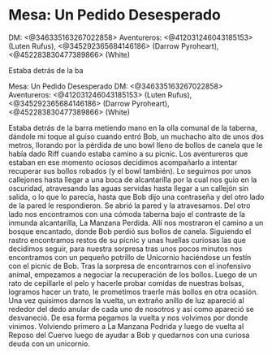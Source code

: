 # Mesa: Un Pedido Desesperado
DM: <@346335163267022858> 
Aventureros: <@412031246043185153> (Luten Rufus), <@345292365684146186> (Darrow Pyroheart), <@452283830477389866> (White)

Estaba detrás de la ba

Mesa: Un Pedido Desesperado
DM: <@346335163267022858> 
Aventureros: <@412031246043185153> (Luten Rufus), <@345292365684146186> (Darrow Pyroheart), <@452283830477389866> (White)

Estaba detrás de la barra metiendo mano en la olla comunal de la taberna, dándole mi toque al guiso cuando entró Bob, un muchacho alto de unos dos metros, llorando por la pérdida de uno bowl lleno de bollos de canela que le había dado Riff cuando estaba camino a su picnic. Los aventureros que estaban en ese momento ociosos decidimos acompañarlo a intentar recuperar sus bollos robados (y el bowl también).
Lo seguimos por unos callejones hasta llegar a una boca de alcantarilla por la cual nos guio en la oscuridad, atravesando las aguas servidas hasta llegar a un callejón sin salida, o lo que lo parecía, hasta que Bob dijo una contraseña y del otro lado de la pared le respondieron. Se abrió la pared y la atravesamos.
Del otro lado nos encontramos con una cómoda taberna bajo el contraste de la inmunda alcantarilla, La Manzana Perdida. Allí nos mostraron el camino a un bosque encantado, donde Bob perdió sus bollos de canela. Siguiendo el rastro encontramos restos de su picnic y unas huellas curiosas las que decidimos seguir, para nuestra sorpresa tras unos pocos minutos nos encontramos con un pequeño potrillo de Unicornio haciéndose un festín con el picnic de Bob.
Tras la sorpresa de encontrarnos con el inofensivo animal, empezamos a negociar la recuperación de los bollos. Luego de un rato de cepillarle el pelo y hacerle probar comidas de nuestras bolsas, logramos hacer un trato, le prometimos traerle más bollos en otra ocasión. Una vez quisimos darnos la vuelta, un extraño anillo de luz apareció al rededor del dedo anular de cada uno de nosotros y así como apareció se desvaneció.
De esa forma pegamos la vuelta y nos volvimos por donde vinimos. Volviendo primero a La Manzana Podrida y luego de vuelta al Reposo del Cuervo luego de ayudar a Bob y quedarnos con una curiosa deuda con un unicornio.

